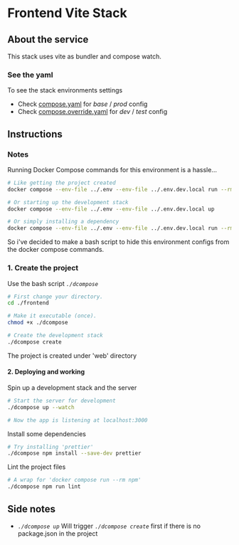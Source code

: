 # Frontend Vite Stack

## About the service

This stack uses vite as bundler and compose watch.

### See the yaml

To see the stack environments settings

* Check [compose.yaml](./compose.yaml) for _base_ / _prod_ config
* Check [compose.override.yaml](./compose.override.yaml) for _dev_ / _test_ config

## Instructions

### Notes

Running Docker Compose commands for this environment is a hassle...

```bash
# Like getting the project created
docker compose --env-file ../.env --env-file ../.env.dev.local run --rm create

# Or starting up the development stack
docker compose --env-file ../.env --env-file ../.env.dev.local up

# Or simply installing a dependency
docker compose --env-file ../.env --env-file ../.env.dev.local run --rm npm install prettier
```

So i've decided to make a bash script to hide this environment configs from the docker compose commands. 

### 1. Create the project

Use the bash script _`./dcompose`_

```bash
# First change your directory.
cd ./frontend

# Make it executable (once).
chmod +x ./dcompose

# Create the development stack
./dcompose create
```

The project is created under 'web' directory

#### 2. Deploying and working

Spin up a development stack and the server

```bash
# Start the server for development
./dcompose up --watch 

# Now the app is listening at localhost:3000
```

Install some dependencies

```bash
# Try installing 'prettier'
./dcompose npm install --save-dev prettier
```

Lint the project files

```bash
# A wrap for 'docker compose run --rm npm'
./dcompose npm run lint
```

## Side notes

* _`./dcompose up`_ Will trigger _`./dcompose create`_ first if there is no package.json in the project

